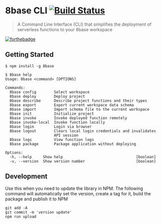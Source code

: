 # 8base CLI  [![Build Status](https://travis-ci.org/8base/cli.svg?branch=master)](https://travis-ci.org/8base/cli)
> A Command Line Interface (CLI) that simplifies the deployment of serverless functions to your 8base workspace

[![forthebadge](https://forthebadge.com/images/badges/built-with-love.svg)](https://forthebadge.com)


## Getting Started
```
$ npm install -g 8base

$ 8base help
Usage: 8base <command> [OPTIONS]

Commands:
  8base config        Select workspace
  8base deploy        Deploy project
  8base describe      Describe project functions and their types
  8base export        Export current workspace data schema
  8base import        Import schema file to the current workspace
  8base init          Initialize project
  8base invoke        Invoke deployed function remotely
  8base invoke-local  Invoke function locally
  8base login         Login via browser
  8base logout        Clears local login credentials and invalidates
                      API session
  8base logs          View function logs
  8base package       Package application without deploying

Options:
  -h, --help     Show help                                 [boolean]
  -v, --version  Show version number                       [boolean]
```

## Development
Use this when you need to update the library in NPM. The following command will automatically set the version, create a tag for it, build the package and publish it to NPM
```
git add -A
git commit -m 'version update'
npm run upload
```
